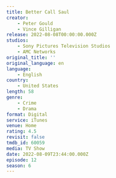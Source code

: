 ```yaml
---
title: Better Call Saul
creator:
    - Peter Gould
    - Vince Gilligan
release: 2022-08-08T00:00:00.000Z
studios:
    - Sony Pictures Television Studios
    - AMC Networks
original_title: ''
original_language: en
language:
    - English
country:
    - United States
length: 58
genre:
    - Crime
    - Drama
format: Digital
service: iTunes
venue: Home
rating: 4.5
revisit: false
tmdb_id: 60059
media: TV Show
date: 2022-08-09T23:44:00.000Z
episode: 12
season: 6
---
```

